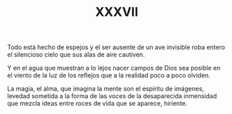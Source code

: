 ﻿---
title: XXXVII
categories:
- 111 sonetos
---

Todo está hecho de espejos
y el ser ausente de un ave invisible
roba entero el silencioso cielo
que sus alas de aire cautiven.

Y en el agua que muestran a lo lejos
nacer campos de Dios sea posible
en el viento de la luz de los reflejos
que a la realidad poco a poco olviden.

La magia, el alma, que imagina la mente
son el espíritu de imágenes, levedad
sometida a la forma de las voces
de la desaparecida inmensidad
que mezcla ideas entre roces
de vida que se aparece, hiriente.

